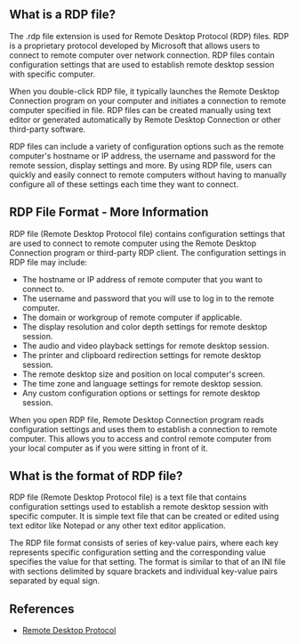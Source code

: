 ## What is a RDP file?

The .rdp file extension is used for Remote Desktop Protocol (RDP) files. RDP is a proprietary protocol developed by Microsoft that allows users to connect to remote computer over network connection. RDP files contain configuration settings that are used to establish remote desktop session with specific computer.

When you double-click RDP file, it typically launches the Remote Desktop Connection program on your computer and initiates a connection to remote computer specified in file. RDP files can be created manually using text editor or generated automatically by Remote Desktop Connection or other third-party software.

RDP files can include a variety of configuration options such as the remote computer's hostname or IP address, the username and password for the remote session, display settings and more. By using RDP file, users can quickly and easily connect to remote computers without having to manually configure all of these settings each time they want to connect.

## RDP File Format - More Information

RDP file (Remote Desktop Protocol file) contains configuration settings that are used to connect to remote computer using the Remote Desktop Connection program or third-party RDP client. The configuration settings in RDP file may include:

- The hostname or IP address of remote computer that you want to connect to.
- The username and password that you will use to log in to the remote computer.
- The domain or workgroup of remote computer if applicable.
- The display resolution and color depth settings for remote desktop session.
- The audio and video playback settings for remote desktop session.
- The printer and clipboard redirection settings for remote desktop session.
- The remote desktop size and position on local computer's screen.
- The time zone and language settings for remote desktop session.
- Any custom configuration options or settings for remote desktop session.

When you open RDP file, Remote Desktop Connection program reads configuration settings and uses them to establish a connection to remote computer. This allows you to access and control remote computer from your local computer as if you were sitting in front of it.

## What is the format of RDP file?

RDP file (Remote Desktop Protocol file) is a text file that contains configuration settings used to establish a remote desktop session with specific computer. It is simple text file that can be created or edited using text editor like Notepad or any other text editor application.

The RDP file format consists of series of key-value pairs, where each key represents specific configuration setting and the corresponding value specifies the value for that setting. The format is similar to that of an INI file with sections delimited by square brackets and individual key-value pairs separated by equal sign.

## References
* [Remote Desktop Protocol](https://en.wikipedia.org/wiki/Remote_Desktop_Protocol)
